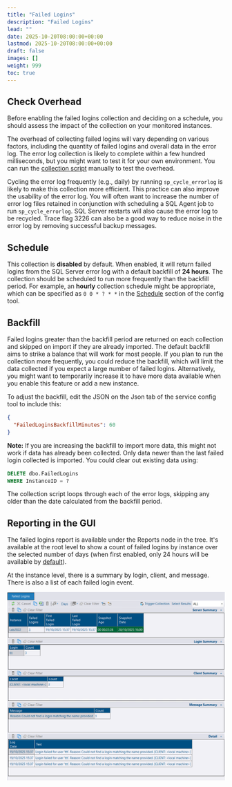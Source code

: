 ```yaml
---
title: "Failed Logins"
description: "Failed Logins"
lead: ""
date: 2025-10-20T08:00:00+00:00
lastmod: 2025-10-20T08:00:00+00:00
draft: false
images: []
weight: 999
toc: true
---
```


## Check Overhead

Before enabling the failed logins collection and deciding on a schedule, you should assess the impact of the collection on your monitored instances.

The overhead of collecting failed logins will vary depending on various factors, including the quantity of failed logins and overall data in the error log. The error log collection is likely to complete within a few hundred milliseconds, but you might want to test it for your own environment. You can run the [collection script](https://raw.githubusercontent.com/Trimble-OSS/dba-dash/refs/heads/main/DBADash/SQL/SQLFailedLogins.sql) manually to test the overhead.

Cycling the error log frequently (e.g., daily) by running `sp_cycle_errorlog` is likely to make this collection more efficient. This practice can also improve the usability of the error log. You will often want to increase the number of error log files retained in conjunction with scheduling a SQL Agent job to run `sp_cycle_errorlog`. SQL Server restarts will also cause the error log to be recycled. Trace flag 3226 can also be a good way to reduce noise in the error log by removing successful backup messages.

## Schedule

This collection is **disabled** by default. When enabled, it will return failed logins from the SQL Server error log with a default backfill of **24 hours**. The collection should be scheduled to run more frequently than the backfill period. For example, an **hourly** collection schedule might be appropriate, which can be specified as `0 0 * ? * *` in the [Schedule](/docs/help/schedule) section of the config tool.

## Backfill

Failed logins greater than the backfill period are returned on each collection and skipped on import if they are already imported. The default backfill aims to strike a balance that will work for most people. If you plan to run the collection more frequently, you could reduce the backfill, which will limit the data collected if you expect a large number of failed logins. Alternatively, you might want to temporarily increase it to have more data available when you enable this feature or add a new instance.

To adjust the backfill, edit the JSON on the Json tab of the service config tool to include this:

```json
{
  "FailedLoginsBackfillMinutes": 60
}
```

**Note:** If you are increasing the backfill to import more data, this might not work if data has already been collected. Only data newer than the last failed login collected is imported. You could clear out existing data using:

```sql
DELETE dbo.FailedLogins
WHERE InstanceID = ?
```

The collection script loops through each of the error logs, skipping any older than the date calculated from the backfill period.

## Reporting in the GUI

The failed logins report is available under the Reports node in the tree. It's available at the root level to show a count of failed logins by instance over the selected number of days (when first enabled, only 24 hours will be available by [default](#backfill)).

At the instance level, there is a summary by login, client, and message. There is also a list of each failed login event.

![failed-logins](failed-logins.png)
